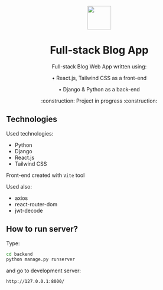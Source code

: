 <p align="center">
    <img src="https://www.python.org/static/img/python-logo.png" height="64"/>
</p>

<h1 align="center">Full-stack Blog App</h1>

<p align="center">Full-stack Blog Web App written using:</p>
<p align="center" style="margin: 0;">• React.js, Tailwind CSS as a front-end</p>
<p align="center">• Django & Python as a back-end</p>
<p align="center">:construction: Project in progress :construction:</p>

## Technologies

Used technologies:

- Python
- Django
- React.js
- Tailwind CSS

Front-end created with `Vite` tool

Used also:

- axios
- react-router-dom
- jwt-decode

## How to run server?

Type:

```bash
cd backend
python manage.py runserver
```

and go to development server:

```bash
http://127.0.0.1:8000/
```
